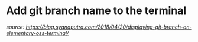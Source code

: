 # Add git branch name to the terminal
_source: https://blog.syanaputra.com/2018/04/20/displaying-git-branch-on-elementary-oss-terminal/_
